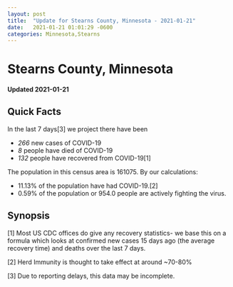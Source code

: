 ```yaml
---
layout: post
title:  "Update for Stearns County, Minnesota - 2021-01-21"
date:   2021-01-21 01:01:29 -0600
categories: Minnesota,Stearns
---
```


# Stearns County, Minnesota
#### Updated 2021-01-21

## Quick Facts

In the last 7 days[3] we project there have been
- *266* new cases of COVID-19
- *8* people have died of COVID-19
- *132* people have recovered from COVID-19[1]

The population in this census area is 161075. By our calculations:
- 11.13% of the population have had COVID-19.[2]
- 0.59% of the population or 954.0 people are actively fighting the virus.

## Synopsis




[1] Most US CDC offices do give any recovery statistics- we base this on a formula which looks at confirmed new cases
15 days ago (the average recovery time) and deaths over the last 7 days.

[2] Herd Immunity is thought to take effect at around ~70-80%

[3] Due to reporting delays, this data may be incomplete.
 
    